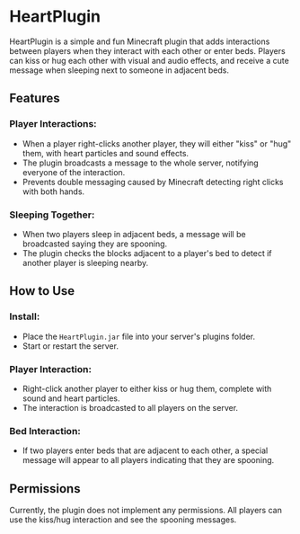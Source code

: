 # HeartPlugin

HeartPlugin is a simple and fun Minecraft plugin that adds interactions between players when they interact with each other or enter beds. Players can kiss or hug each other with visual and audio effects, and receive a cute message when sleeping next to someone in adjacent beds.

## Features

### Player Interactions:

- When a player right-clicks another player, they will either "kiss" or "hug" them, with heart particles and sound effects.
- The plugin broadcasts a message to the whole server, notifying everyone of the interaction.
- Prevents double messaging caused by Minecraft detecting right clicks with both hands.

### Sleeping Together:

- When two players sleep in adjacent beds, a message will be broadcasted saying they are spooning.
- The plugin checks the blocks adjacent to a player's bed to detect if another player is sleeping nearby.

## How to Use
### Install:

- Place the `HeartPlugin.jar` file into your server's plugins folder.
- Start or restart the server.

### Player Interaction:

- Right-click another player to either kiss or hug them, complete with sound and heart particles.
- The interaction is broadcasted to all players on the server.

### Bed Interaction:

- If two players enter beds that are adjacent to each other, a special message will appear to all players indicating that they are spooning.

## Permissions
Currently, the plugin does not implement any permissions. All players can use the kiss/hug interaction and see the spooning messages.

